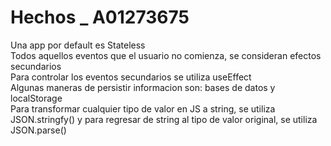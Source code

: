# Hechos _ A01273675
Una app por default es Stateless </br>
Todos aquellos eventos que el usuario no comienza, se consideran efectos secundarios </br>
Para controlar los eventos secundarios se utiliza useEffect </br>
Algunas maneras de persistir informacion son: bases de datos y localStorage </br>
Para transformar cualquier tipo de valor en JS a string, se utiliza JSON.stringfy() y para regresar de string al tipo de valor original, se utiliza JSON.parse() </br>
